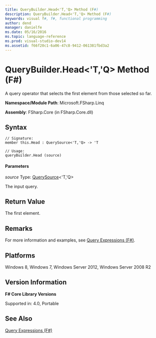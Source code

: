 ```yaml
---
title: QueryBuilder.Head<'T,'Q> Method (F#)
description: QueryBuilder.Head<'T,'Q> Method (F#)
keywords: visual f#, f#, functional programming
author: dend
manager: danielfe
ms.date: 05/16/2016
ms.topic: language-reference
ms.prod: visual-studio-dev14
ms.assetid: f66f20c1-6a06-47c8-9412-061381fbd3a2 
---
```


# QueryBuilder.Head<'T,'Q> Method (F#)

A query operator that selects the first element from those selected so far.

**Namespace/Module Path**: Microsoft.FSharp.Linq

**Assembly**: FSharp.Core (in FSharp.Core.dll)


## Syntax

```
// Signature:
member this.Head : QuerySource<'T,'Q> -> 'T

// Usage:
queryBuilder.Head (source)
```

#### Parameters
*source*
Type: [QuerySource](http://msdn.microsoft.com/en-us/library/873589c1-c5dc-47d9-8abf-fee7258dfb00)&lt;'T,'Q&gt;


The input query.




## Return Value
The first element.


## Remarks
For more information and examples, see [Query Expressions (F#)](http://msdn.microsoft.com/en-us/library/ff72235c-3ad8-4215-8679-2754484823db).


## Platforms
Windows 8, Windows 7, Windows Server 2012, Windows Server 2008 R2


## Version Information
**F# Core Library Versions**

Supported in: 4.0, Portable




## See Also
[Query Expressions (F#)](http://msdn.microsoft.com/en-us/library/ff72235c-3ad8-4215-8679-2754484823db)

